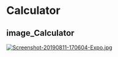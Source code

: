 # Calculator
## image_Calculator

[![Screenshot-20190811-170604-Expo.jpg](https://i.postimg.cc/Kc7NTYYS/Screenshot-20190811-170604-Expo.jpg)](https://postimg.cc/rzmxXMWQ)
